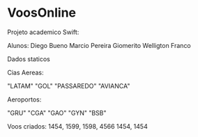 # VoosOnline
Projeto academico Swift:


Alunos: 
        Diego Bueno 
        Marcio Pereira
        Giomerito
        Welligton Franco
        


Dados staticos

Cias Aereas:

"LATAM"
"GOL"
"PASSAREDO"
"AVIANCA"
        

Aeroportos:

"GRU"
"CGA"
"GAO"
"GYN"
"BSB"


Voos criados:
1454,
1599,
1598,
4566
1454,
1454  
